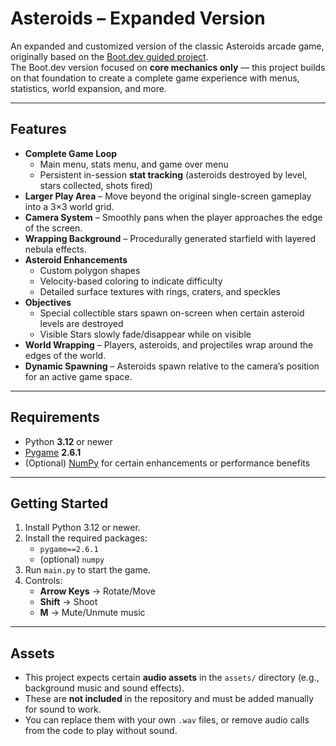 # Asteroids – Expanded Version

An expanded and customized version of the classic Asteroids arcade game, originally based on the [Boot.dev guided project](https://boot.dev).  
The Boot.dev version focused on **core mechanics only** — this project builds on that foundation to create a complete game experience with menus, statistics, world expansion, and more.

---

## Features

- **Complete Game Loop**
  - Main menu, stats menu, and game over menu
  - Persistent in-session **stat tracking** (asteroids destroyed by level, stars collected, shots fired)
- **Larger Play Area** – Move beyond the original single-screen gameplay into a 3×3 world grid.
- **Camera System** – Smoothly pans when the player approaches the edge of the screen.
- **Wrapping Background** – Procedurally generated starfield with layered nebula effects.
- **Asteroid Enhancements**
  - Custom polygon shapes
  - Velocity-based coloring to indicate difficulty
  - Detailed surface textures with rings, craters, and speckles
- **Objectives**
  - Special collectible stars spawn on-screen when certain asteroid levels are destroyed
  - Visible Stars slowly fade/disappear while on visible
- **World Wrapping** – Players, asteroids, and projectiles wrap around the edges of the world.
- **Dynamic Spawning** – Asteroids spawn relative to the camera’s position for an active game space.

---

## Requirements

- Python **3.12** or newer
- [Pygame](https://www.pygame.org/) **2.6.1**
- (Optional) [NumPy](https://numpy.org/) for certain enhancements or performance benefits

---

## Getting Started

1. Install Python 3.12 or newer.
2. Install the required packages:
   - `pygame==2.6.1`
   - (optional) `numpy`
3. Run `main.py` to start the game.
4. Controls:
   - **Arrow Keys** → Rotate/Move
   - **Shift** → Shoot
   - **M** → Mute/Unmute music

---

## Assets

- This project expects certain **audio assets** in the `assets/` directory (e.g., background music and sound effects).
- These are **not included** in the repository and must be added manually for sound to work.
- You can replace them with your own `.wav` files, or remove audio calls from the code to play without sound.
